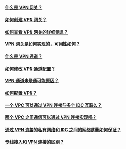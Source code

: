 #### [什么是 VPN 网关？](/document/product/215/12463)
#### [如何创建 VPN 网关？](/document/product/215/12466)
#### [如何查看 VPN 网关的详细信息？](/document/product/215/12467)
#### [VPN 网关是如何实现的，可用性如何？](/document/product/215/12458)
#### [什么是 VPN 通道？](/document/product/215/12464)
#### [如何修改 VPN 通道配置？](/document/product/215/12465)
#### [VPN 通道未联通可能原因？](/document/product/215/12459)
#### [如何配置 VPN？](/document/product/215/4956#.E6.93.8D.E4.BD.9C.E6.8C.87.E5.8D.97)
#### [一个 VPC 可以通过 VPN 连接与多个 IDC 互联么？](/document/product/215/12460)
#### [两个 VPC 之间通信可以通过 VPN 连接实现吗？](/document/product/215/12462)
#### [通过 VPN 连接的私有网络和 IDC 之间的网络质量如何保证？](/document/product/215/12468)
#### [专线接入和 VPN 连接的区别？](/document/product/215/12461)
